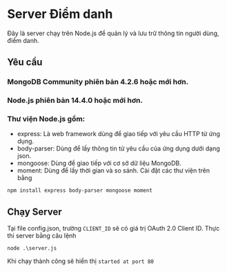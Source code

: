 # Server Điểm danh
Đây là server chạy trên Node.js để quản lý và lưu trữ thông tin người dùng, điểm danh.
## Yêu cầu
### MongoDB Community phiên bản 4.2.6 hoặc mới hơn.
### Node.js phiên bản 14.4.0 hoặc mới hơn.
### Thư viện Node.js gồm:
* express: Là web framework dùng để giao tiếp với yêu cầu HTTP từ ứng dụng.
* body-parser: Dùng để lấy thông tin từ yêu cầu của ứng dụng dưới dạng json.
* mongoose: Dùng để giao tiếp với cơ sở dữ liệu MongoDB.
* moment: Dùng để lấy thời gian và so sánh.
Cài đặt các thư viện trên bằng 
```
npm install express body-parser mongoose moment
```
## Chạy Server
 Tại file config.json, trường ```CLIENT_ID``` sẽ có giá trị OAuth 2.0 Client ID.
 Thực thi server bằng câu lệnh
```
node .\server.js
```
Khi chạy thành công sẽ hiển thị ```started at port 80```
